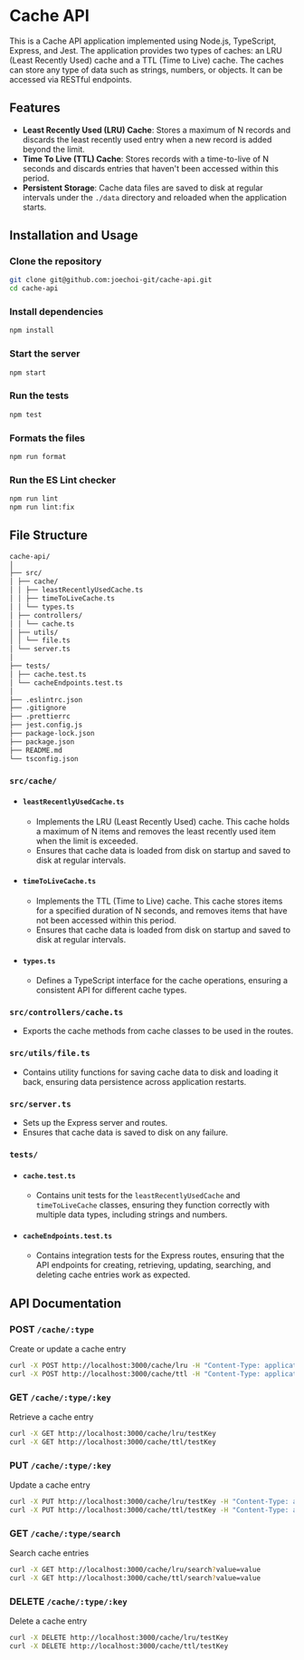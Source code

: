 # Cache API

This is a Cache API application implemented using Node.js, TypeScript, Express, and Jest. The application provides two types of caches: an LRU (Least Recently Used) cache and a TTL (Time to Live) cache. The caches can store any type of data such as strings, numbers, or objects. It can be accessed via RESTful endpoints.

## Features

- **Least Recently Used (LRU) Cache**: Stores a maximum of N records and discards the least recently used entry when a new record is added beyond the limit.
- **Time To Live (TTL) Cache**: Stores records with a time-to-live of N seconds and discards entries that haven't been accessed within this period.
- **Persistent Storage**: Cache data files are saved to disk at regular intervals under the `./data` directory and reloaded when the application starts.

## Installation and Usage

### Clone the repository

```bash
git clone git@github.com:joechoi-git/cache-api.git
cd cache-api
```

### Install dependencies

```bash
npm install
```

### Start the server

```bash
npm start
```

### Run the tests

```bash
npm test
```

### Formats the files

```bash
npm run format
```

### Run the ES Lint checker

```bash
npm run lint
npm run lint:fix
```

## File Structure

```sh
cache-api/
│
├── src/
│ ├── cache/
│ │ ├── leastRecentlyUsedCache.ts
│ │ ├── timeToLiveCache.ts
│ │ └── types.ts
│ ├── controllers/
│ │ └── cache.ts
│ ├── utils/
│ │ └── file.ts
│ └── server.ts
│
├── tests/
│ ├── cache.test.ts
│ └── cacheEndpoints.test.ts
│
├── .eslintrc.json
├── .gitignore
├── .prettierrc
├── jest.config.js
├── package-lock.json
├── package.json
├── README.md
└── tsconfig.json
```

### `src/cache/`

- #### `leastRecentlyUsedCache.ts`

  - Implements the LRU (Least Recently Used) cache. This cache holds a maximum of N items and removes the least recently used item when the limit is exceeded.
  - Ensures that cache data is loaded from disk on startup and saved to disk at regular intervals.

- #### `timeToLiveCache.ts`

  - Implements the TTL (Time to Live) cache. This cache stores items for a specified duration of N seconds, and removes items that have not been accessed within this period.
  - Ensures that cache data is loaded from disk on startup and saved to disk at regular intervals.

- #### `types.ts`

  - Defines a TypeScript interface for the cache operations, ensuring a consistent API for different cache types.

### `src/controllers/cache.ts`

- Exports the cache methods from cache classes to be used in the routes.

### `src/utils/file.ts`

- Contains utility functions for saving cache data to disk and loading it back, ensuring data persistence across application restarts.

### `src/server.ts`

- Sets up the Express server and routes.
- Ensures that cache data is saved to disk on any failure.

### `tests/`

- #### `cache.test.ts`

  - Contains unit tests for the `leastRecentlyUsedCache` and `timeToLiveCache` classes, ensuring they function correctly with multiple data types, including strings and numbers.

- #### `cacheEndpoints.test.ts`

  - Contains integration tests for the Express routes, ensuring that the API endpoints for creating, retrieving, updating, searching, and deleting cache entries work as expected.

## API Documentation

### POST `/cache/:type`

Create or update a cache entry

```bash
curl -X POST http://localhost:3000/cache/lru -H "Content-Type: application/json" -d '{"key": "testKey", "value": "testValue"}'
curl -X POST http://localhost:3000/cache/ttl -H "Content-Type: application/json" -d '{"key": "testKey", "value": "testValue"}'
```

### GET `/cache/:type/:key`

Retrieve a cache entry

```bash
curl -X GET http://localhost:3000/cache/lru/testKey
curl -X GET http://localhost:3000/cache/ttl/testKey
```

### PUT `/cache/:type/:key`

Update a cache entry

```bash
curl -X PUT http://localhost:3000/cache/lru/testKey -H "Content-Type: application/json" -d '{"value": "newValue"}'
curl -X PUT http://localhost:3000/cache/ttl/testKey -H "Content-Type: application/json" -d '{"value": "newValue"}'
```

### GET `/cache/:type/search`

Search cache entries

```bash
curl -X GET http://localhost:3000/cache/lru/search?value=value
curl -X GET http://localhost:3000/cache/ttl/search?value=value
```

### DELETE `/cache/:type/:key`

Delete a cache entry

```bash
curl -X DELETE http://localhost:3000/cache/lru/testKey
curl -X DELETE http://localhost:3000/cache/ttl/testKey
```
